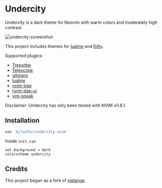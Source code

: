# Undercity

Undercity is a dark theme for Neovim with warm colors and moderately high contrast.

![undercity-screenshot](https://user-images.githubusercontent.com/24204252/154861369-cfc10843-677c-4a8f-88f0-b72a299591d7.png)

This project includes themes for [lualine](https://github.com/nvim-lualine/lualine.nvim) and [Kitty](https://sw.kovidgoyal.net/kitty/).

Supported plugins:

-   [Treesitter](https://github.com/nvim-treesitter/nvim-treesitter)
-   [Telescope](https://github.com/nvim-telescope/telescope.nvim)
-   [gitsigns](https://github.com/lewis6991/gitsigns.nvim)
-   [lualine](https://github.com/nvim-lualine/lualine.nvim)
-   [nvim-tree](https://github.com/kyazdani42/nvim-tree.lua)
-   [nvim-dap-ui](https://github.com/rcarriga/nvim-dap-ui)
-   [vim-sneak](https://github.com/justinmk/vim-sneak)

Disclaimer: Undercity has only been tested with NVIM v0.6.1.

## Installation

```lua
use 'mjlaufer/undercity.nvim'
```

Inside `init.vim`

```vim
set background = dark
colorscheme undercity
```

## Credits

This project began as a fork of [melange](https://github.com/savq/melange).
